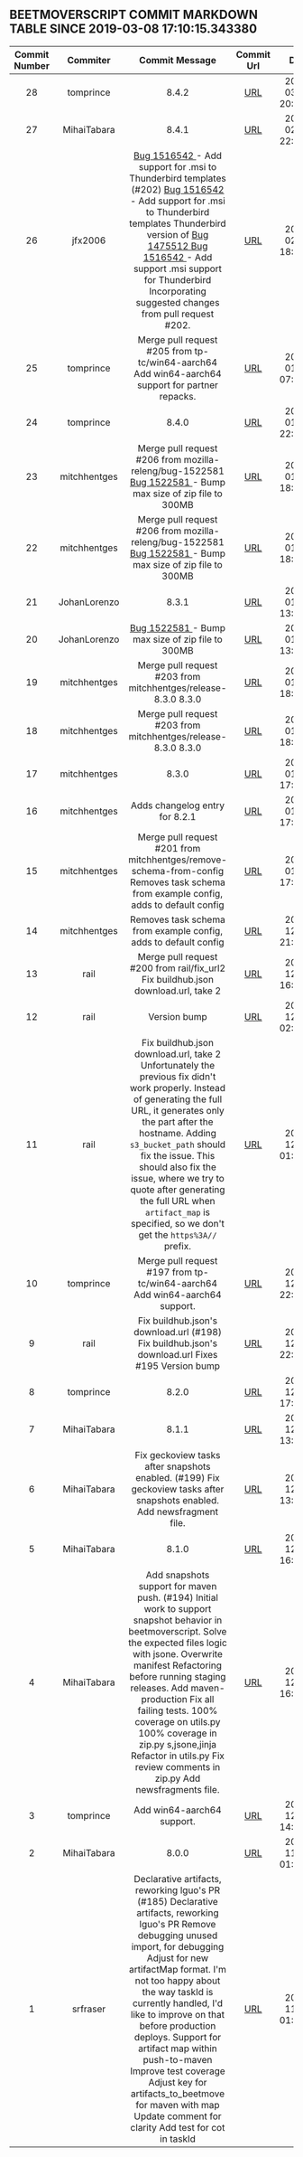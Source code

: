 ## BEETMOVERSCRIPT COMMIT MARKDOWN TABLE SINCE 2019-03-08 17:10:15.343380

| Commit Number | Commiter | Commit Message | Commit Url | Date | 
|:---:|:----:|:----------------------------------:|:------:|:----:| 
|28|tomprince|8.4.2|[URL](https://github.com/mozilla-releng/beetmoverscript/commit/53718065794084f41d339e1cefc3d90c3e7b3f9a)|2019-03-11 20:36:02
|27|MihaiTabara|8.4.1|[URL](https://github.com/mozilla-releng/beetmoverscript/commit/b26a8dcb800dcf85c7a6c6583ba88307822f1c7e)|2019-02-04 22:07:07
|26|jfx2006|[Bug 1516542 ](https://bugzilla.mozilla.org/show_bug.cgi?id=1516542) - Add support for .msi to Thunderbird templates (#202) [Bug 1516542 ](https://bugzilla.mozilla.org/show_bug.cgi?id=1516542) - Add support for .msi to Thunderbird templates Thunderbird version of [Bug 1475512 ](https://bugzilla.mozilla.org/show_bug.cgi?id=1475512) [Bug 1516542 ](https://bugzilla.mozilla.org/show_bug.cgi?id=1516542) - Add support .msi support for Thunderbird Incorporating suggested changes from pull request #202.|[URL](https://github.com/mozilla-releng/beetmoverscript/commit/a10494cbde3cc5509a83d15ec4ff0811d5958c4f)|2019-02-04 18:04:01
|25|tomprince|Merge pull request #205 from tp-tc/win64-aarch64 Add win64-aarch64 support for partner repacks.|[URL](https://github.com/mozilla-releng/beetmoverscript/commit/c1e20a9a233f2095f967875f741ced491bef0528)|2019-01-28 07:00:43
|24|tomprince|8.4.0|[URL](https://github.com/mozilla-releng/beetmoverscript/commit/730ebae416b6614ff07d275957d0ddcebc72bf1f)|2019-01-25 22:13:56
|23|mitchhentges|Merge pull request #206 from mozilla-releng/bug-1522581 [Bug 1522581 ](https://bugzilla.mozilla.org/show_bug.cgi?id=1522581) - Bump max size of zip file to 300MB|[URL](https://github.com/mozilla-releng/beetmoverscript/commit/f55ca9aef7ab6a4e1e5d5c246beff1085d201fe0)|2019-01-25 18:29:36
|22|mitchhentges|Merge pull request #206 from mozilla-releng/bug-1522581 [Bug 1522581 ](https://bugzilla.mozilla.org/show_bug.cgi?id=1522581) - Bump max size of zip file to 300MB|[URL](https://github.com/mozilla-releng/beetmoverscript/commit/f55ca9aef7ab6a4e1e5d5c246beff1085d201fe0)|2019-01-25 18:29:36
|21|JohanLorenzo|8.3.1|[URL](https://github.com/mozilla-releng/beetmoverscript/commit/b74438929aaa119dd6ca3def99cadfb39d6a4559)|2019-01-25 13:25:55
|20|JohanLorenzo|[Bug 1522581 ](https://bugzilla.mozilla.org/show_bug.cgi?id=1522581) - Bump max size of zip file to 300MB|[URL](https://github.com/mozilla-releng/beetmoverscript/commit/002b073054a74e3f7dd2fcf0faf282e50ab4a942)|2019-01-25 13:11:21
|19|mitchhentges|Merge pull request #203 from mitchhentges/release-8.3.0 8.3.0|[URL](https://github.com/mozilla-releng/beetmoverscript/commit/7ee86337210f78bea022243da1c84253c65a1e94)|2019-01-03 18:30:51
|18|mitchhentges|Merge pull request #203 from mitchhentges/release-8.3.0 8.3.0|[URL](https://github.com/mozilla-releng/beetmoverscript/commit/7ee86337210f78bea022243da1c84253c65a1e94)|2019-01-03 18:30:51
|17|mitchhentges|8.3.0|[URL](https://github.com/mozilla-releng/beetmoverscript/commit/11be66989b2fe50e9fe2c7e7337c5abdf05a0ff1)|2019-01-03 17:06:41
|16|mitchhentges|Adds changelog entry for 8.2.1|[URL](https://github.com/mozilla-releng/beetmoverscript/commit/9424a33ecc5a6abbe4f9d1cca84e0bac3c686415)|2019-01-03 17:06:18
|15|mitchhentges|Merge pull request #201 from mitchhentges/remove-schema-from-config Removes task schema from example config, adds to default config|[URL](https://github.com/mozilla-releng/beetmoverscript/commit/21a801a934b714316ea475b3cc312048ba9cdc2b)|2019-01-02 17:11:16
|14|mitchhentges|Removes task schema from example config, adds to default config|[URL](https://github.com/mozilla-releng/beetmoverscript/commit/a721342ccd6b3eda02f836f5d7da91a930925a30)|2018-12-24 21:45:34
|13|rail|Merge pull request #200 from rail/fix_url2 Fix buildhub.json download.url, take 2|[URL](https://github.com/mozilla-releng/beetmoverscript/commit/fcd64e07eb80d0a4622d4d25e5e82a44f1c9a1ca)|2018-12-19 16:03:52
|12|rail|Version bump|[URL](https://github.com/mozilla-releng/beetmoverscript/commit/fd9b3a3e5c284564cc4fcf47fcf8e9d53dfc6bcd)|2018-12-19 02:14:22
|11|rail|Fix buildhub.json download.url, take 2 Unfortunately the previous fix didn't work properly. Instead of generating the full URL, it generates only the part after the hostname. Adding `s3_bucket_path` should fix the issue. This should also fix the issue, where we try to quote after generating the full URL when `artifact_map` is specified, so we don't get the `https%3A//` prefix.|[URL](https://github.com/mozilla-releng/beetmoverscript/commit/2e8af40bbf3853e6962543e2fd6c556b8a085119)|2018-12-19 01:38:19
|10|tomprince|Merge pull request #197 from tp-tc/win64-aarch64 Add win64-aarch64 support.|[URL](https://github.com/mozilla-releng/beetmoverscript/commit/7f9dd1018de4a98f410838fad927fb387bb3d3b4)|2018-12-18 22:44:55
|9|rail|Fix buildhub.json's download.url (#198) Fix buildhub.json's download.url Fixes #195 Version bump|[URL](https://github.com/mozilla-releng/beetmoverscript/commit/5b155c33b7032ccbced4f1df31ae63632d88cce5)|2018-12-18 22:09:21
|8|tomprince|8.2.0|[URL](https://github.com/mozilla-releng/beetmoverscript/commit/307b14c0a0e81046768c55805fd1f8637b77aacc)|2018-12-18 17:53:38
|7|MihaiTabara|8.1.1|[URL](https://github.com/mozilla-releng/beetmoverscript/commit/9a347b4b38437364fb545d6c9d1c80ebd1a1b9b9)|2018-12-18 13:45:36
|6|MihaiTabara|Fix geckoview tasks after snapshots enabled. (#199) Fix geckoview tasks after snapshots enabled. Add newsfragment file.|[URL](https://github.com/mozilla-releng/beetmoverscript/commit/22ce904fdd5bdd1f697d3d2e5169272f4f1fb5bd)|2018-12-18 13:45:01
|5|MihaiTabara|8.1.0|[URL](https://github.com/mozilla-releng/beetmoverscript/commit/be92c31cbb186d934ed227081277b87fdc69e2a6)|2018-12-17 16:04:55
|4|MihaiTabara|Add snapshots support for maven push. (#194) Initial work to support snapshot behavior in beetmoverscript. Solve the expected files logic with jsone. Overwrite manifest Refactoring before running staging releases. Add maven-production Fix all failing tests. 100% coverage on utils.py 100% coverage in zip.py s,jsone,jinja Refactor in utils.py Fix review comments in zip.py Add newsfragments file.|[URL](https://github.com/mozilla-releng/beetmoverscript/commit/1f1401540d559d998983651400056f3c2392560d)|2018-12-17 16:01:21
|3|tomprince|Add win64-aarch64 support.|[URL](https://github.com/mozilla-releng/beetmoverscript/commit/71f5e20f8dc20845e182f4a15764d2673a5b1f08)|2018-12-07 14:48:57
|2|MihaiTabara|8.0.0|[URL](https://github.com/mozilla-releng/beetmoverscript/commit/883524121b34c630533fbec8db73c08797dcc7be)|2018-11-28 01:08:55
|1|srfraser|Declarative artifacts, reworking lguo's PR (#185) Declarative artifacts, reworking lguo's PR Remove debugging unused import, for debugging Adjust for new artifactMap format. I'm not too happy about the way taskId is currently handled, I'd like to improve on that before production deploys. Support for artifact map within push-to-maven Improve test coverage Adjust key for artifacts_to_beetmove for maven with map Update comment for clarity Add test for cot in taskId|[URL](https://github.com/mozilla-releng/beetmoverscript/commit/240e7a6cf19f7e56c003e51a09e11f29c6696580)|2018-11-28 01:04:36


